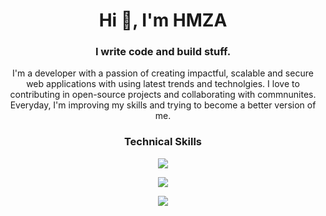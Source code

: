 <h1 align="center">Hi 👋, I'm HMZA</h1>
<h3 align="center">I write code and build stuff.</h3>
<p align="center"> I'm a developer with a passion of creating impactful, scalable and secure web applications with using latest trends and technolgies. I love to contributing in open-source projects and collaborating with commnunites. Everyday, I'm improving my skills and trying to become a better version of me.</p>

### <p align="center">Technical Skills</p>

<p align="center">
  <a href="https://hmzakhalid.com">
    <img src="https://skillicons.dev/icons?i=js,mongodb,express,react,nodejs,typescript,next,mysql" />
  </a>
</p>
<p align="center">
  <a href="https://hmzakhalid.com">
    <img src="https://skillicons.dev/icons?i=html,css,bootstrap,tailwind,figma,git,github,wordpress" />
  </a>
</p>
<p align="center">
  <a href="https://hmzakhalid.com">
    <img src="https://skillicons.dev/icons?i=python,django,fastapi,pytorch,tensorflow,kubernetes,docker,aws" />
  </a>
</p>

